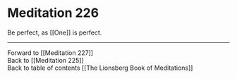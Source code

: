 # Meditation 226

Be perfect, as [[One]] is perfect. 

___

Forward to [[Meditation 227]]  
Back to [[Meditation 225]]  
Back to table of contents [[The Lionsberg Book of Meditations]]  